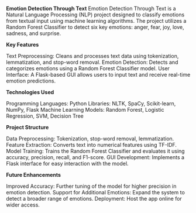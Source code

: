**Emotion Detection Through Text**
Emotion Detection Through Text is a Natural Language Processing (NLP) project designed to classify emotions from textual input using machine learning algorithms. The project utilizes a Random Forest Classifier to detect six key emotions: anger, fear, joy, love, sadness, and surprise.

**Key Features**

Text Preprocessing: Cleans and processes text data using tokenization, lemmatization, and stop-word removal.
Emotion Detection: Detects and categorizes emotions using a Random Forest Classifier model.
User Interface: A Flask-based GUI allows users to input text and receive real-time emotion predictions.

**Technologies Used**

Programming Languages: Python
Libraries: NLTK, SpaCy, Scikit-learn, NumPy, Flask
Machine Learning Models: Random Forest, Logistic Regression, SVM, Decision Tree

**Project Structure**

Data Preprocessing: Tokenization, stop-word removal, lemmatization.
Feature Extraction: Converts text into numerical features using TF-IDF.
Model Training: Trains the Random Forest Classifier and evaluates it using accuracy, precision, recall, and F1-score.
GUI Development: Implements a Flask interface for easy interaction with the model.

**Future Enhancements**

Improved Accuracy: Further tuning of the model for higher precision in emotion detection.
Support for Additional Emotions: Expand the system to detect a broader range of emotions.
Deployment: Host the app online for wider access.

